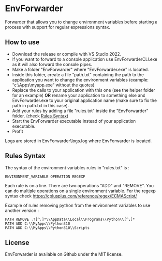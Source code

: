# EnvForwarder

Forwarder that allows you to change environment variables before starting a process with support for regular expressions syntax.

## How to use

- Download the release or compile with VS Studio 2022.
- If you want to forward to a console application use EnvForwarderCLI.exe as it will also forward the console pipes.
- Make a folder "EnvForwarder" where "EnvForwarder.exe" is located.
- Inside this folder, create a file "path.txt" containing the path to the application you want to change the environment variables (example: "c:\Apps\myapp.exe" without the quotes)
- Replace the calls to your application with this one (see the helper folder for an example) **OR** rename your application to something else and EnvForwarder.exe to your original application name (make sure to fix the path in path.txt in this case).
- Add your rules by adding a file "rules.txt" inside the "EnvForwarder" folder. (check [Rules Syntax](#rules-syntax))
- Start the EnvForwarder executable instead of your application executable.
- Profit

Logs are stored in EnvForwarder\logs.log where EnvForwarder is located.

## Rules Syntax

The syntax of the environment variables rules in "rules.txt" is :
```
ENVIRONMENT_VARIABLE OPERATION REGEXP
```

Each rule is on a line. There are two operations "ADD" and "REMOVE". You can do multiple operations on a single environment variable.
For the regexp syntax check https://cplusplus.com/reference/regex/ECMAScript/

Example of rules removing python from the environment variables to use another version :
```
PATH REMOVE ;?[^;]*\\AppData\\Local\\Programs\\Python\\[^;]*
PATH ADD C:\\MyApps\\Python310
PATH ADD C:\\MyApps\\Python310\\Scripts
```

## License

EnvForwarder is available on Github under the MIT license.